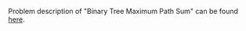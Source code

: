 Problem description of "Binary Tree Maximum Path Sum" can be found [here](https://leetcode.com/problems/binary-tree-maximum-path-sum/).
